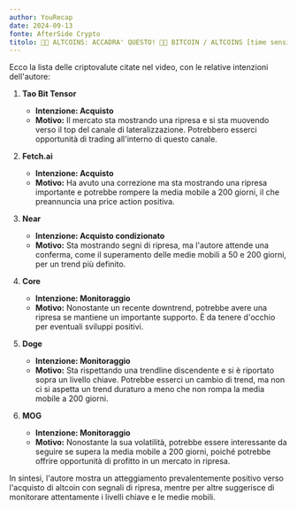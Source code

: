 ```yaml
---
author: YouRecap
date: 2024-09-13
fonte: AfterSide Crypto
titolo: 🚨🤯 ALTCOINS: ACCADRA' QUESTO! 🤯🚨 BITCOIN / ALTCOINS [time sensitive]
---
```


Ecco la lista delle criptovalute citate nel video, con le relative intenzioni dell'autore:

1. **Tao Bit Tensor**
   - **Intenzione: Acquisto**
   - **Motivo:** Il mercato sta mostrando una ripresa e si sta muovendo verso il top del canale di lateralizzazione. Potrebbero esserci opportunità di trading all'interno di questo canale.

2. **Fetch.ai**
   - **Intenzione: Acquisto**
   - **Motivo:** Ha avuto una correzione ma sta mostrando una ripresa importante e potrebbe rompere la media mobile a 200 giorni, il che preannuncia una price action positiva.

3. **Near**
   - **Intenzione: Acquisto condizionato**
   - **Motivo:** Sta mostrando segni di ripresa, ma l'autore attende una conferma, come il superamento delle medie mobili a 50 e 200 giorni, per un trend più definito.

4. **Core**
   - **Intenzione: Monitoraggio**
   - **Motivo:** Nonostante un recente downtrend, potrebbe avere una ripresa se mantiene un importante supporto. È da tenere d'occhio per eventuali sviluppi positivi.

5. **Doge**
   - **Intenzione: Monitoraggio**
   - **Motivo:** Sta rispettando una trendline discendente e si è riportato sopra un livello chiave. Potrebbe esserci un cambio di trend, ma non ci si aspetta un trend duraturo a meno che non rompa la media mobile a 200 giorni.

6. **MOG**
   - **Intenzione: Monitoraggio**
   - **Motivo:** Nonostante la sua volatilità, potrebbe essere interessante da seguire se supera la media mobile a 200 giorni, poiché potrebbe offrire opportunità di profitto in un mercato in ripresa.

In sintesi, l'autore mostra un atteggiamento prevalentemente positivo verso l'acquisto di altcoin con segnali di ripresa, mentre per altre suggerisce di monitorare attentamente i livelli chiave e le medie mobili.

